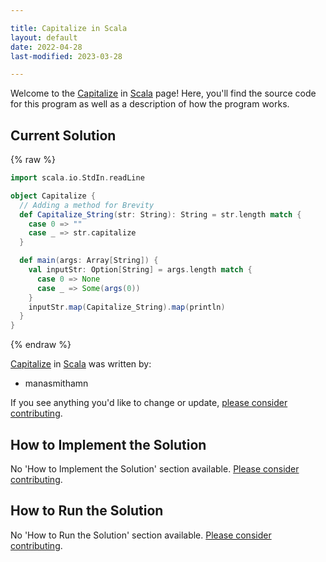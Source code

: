 ```yaml
---

title: Capitalize in Scala
layout: default
date: 2022-04-28
last-modified: 2023-03-28

---
```


Welcome to the [Capitalize](https://sampleprograms.io/projects/capitalize) in [Scala](https://sampleprograms.io/languages/scala) page! Here, you'll find the source code for this program as well as a description of how the program works.

## Current Solution

{% raw %}

```scala
import scala.io.StdIn.readLine

object Capitalize {
  // Adding a method for Brevity 
  def Capitalize_String(str: String): String = str.length match {
    case 0 => ""
    case _ => str.capitalize
  }

  def main(args: Array[String]) {
    val inputStr: Option[String] = args.length match {
      case 0 => None
      case _ => Some(args(0))
    }
    inputStr.map(Capitalize_String).map(println)
  }
}
```

{% endraw %}

[Capitalize](https://sampleprograms.io/projects/capitalize) in [Scala](https://sampleprograms.io/languages/scala) was written by:

- manasmithamn

If you see anything you'd like to change or update, [please consider contributing](https://github.com/TheRenegadeCoder/sample-programs).

## How to Implement the Solution

No 'How to Implement the Solution' section available. [Please consider contributing](https://github.com/TheRenegadeCoder/sample-programs-website).

## How to Run the Solution

No 'How to Run the Solution' section available. [Please consider contributing](https://github.com/TheRenegadeCoder/sample-programs-website).